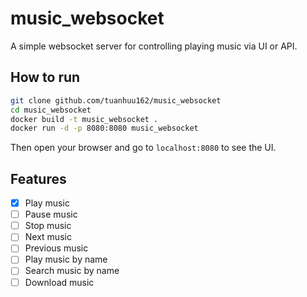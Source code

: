 # music_websocket

A simple websocket server for controlling playing music via UI or API.

## How to run

```bash
git clone github.com/tuanhuu162/music_websocket
cd music_websocket
docker build -t music_websocket .
docker run -d -p 8080:8080 music_websocket
```

Then open your browser and go to `localhost:8080` to see the UI.

## Features
- [x] Play music
- [ ] Pause music
- [ ] Stop music
- [ ] Next music
- [ ] Previous music
- [ ] Play music by name
- [ ] Search music by name
- [ ] Download music